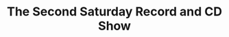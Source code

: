 ---
title: "The Second Saturday Record and CD Show"
url: /wayne/the-second-saturday-record-and-cd-show/
shop: Musik
---